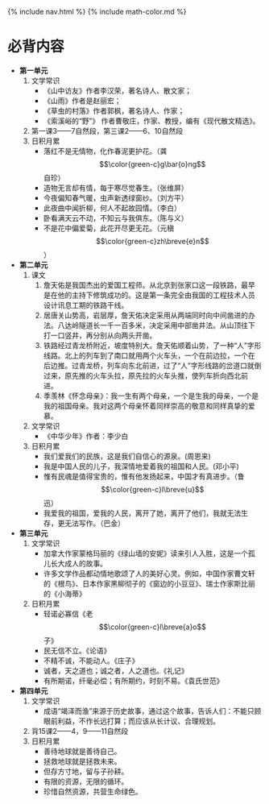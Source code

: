 {% include nav.html %}
{% include math-color.md %}

# 必背内容
- **第一单元**
    1. <span class='blue-b'>文学常识</span>
        * <span class='pink-b'>《山中访友》</span>作者<span class='blue-b'>李汉荣</span>，<span class='orange-b'>著名</span><span class='yellow-b'>诗人</span>、<span class='yellow-b'>散文家</span>；
        * <span class='pink-b'>《山雨》</span>作者是<span class='blue-b'>赵丽宏</span>；
        * <span class='blue-b'>《草虫的村落》</span>作者<span class='pink-b'>郭枫</span>，<span class='orange-b'>著名</span><span class='yellow-b'>诗人</span>、<span class='yellow-b'>作家</span>；
        * <span class='blue-b'>《索溪峪的“野”》</span> 作者<span class='pink-b'>曹敬庄</span>，<span class='yellow-b'>作家</span>、<span class='yellow-b'>教授</span>，编有<span class='orange-b'>《现代散文精选》</span>。
    2. 第<span class='pink-b'>一</span>课<span class='yellow-b'>3——7</span>自然段，第<span class='blue-b'>三</span>课<span class='yellow-b'>2——6</span>、<span class='yellow-b'>10</span>自然段
    3. <span class='pink-b'>日积月累</span>
        - <span class='yellow-b'>落红</span>不是<span class='blue-b'>无情</span>物，化作<span class='yellow-b'>春泥</span>更<span class='blue-b'>护</span><span class='yellow-b'>花</span>。（<span class='red-b'>龚</span>$$\color{green-c}g\bar{o}ng$$<span class='red-b'>自珍</span>）
        - <span class='yellow-b'>造物</span>无言却<span class='blue-b'>有情</span>，每于寒尽<span class='blue-b'>觉</span><span class='yellow-b'>春</span><span class='blue-b'>生</span>。（<span class='red-b'>张维屏</span>）
        - 今夜偏<span class='blue-b'>知</span><span class='yellow-b'>春</span>气<span class='yellow-b'>暖</span>，虫声<span class='yellow-b'>新</span><span class='blue-b'>透</span><span class='yellow-b'>绿</span>窗纱。（<span class='red-b'>刘方平</span>）
        - 此夜曲中<span class='blue-b'>闻</span><span class='yellow-b'>折柳</span>，何人不<span class='blue-b'>起</span><span class='yellow-b'>故园</span>情。（<span class='red-b'>李白</span>）
        - 卧<span class='blue-b'>看</span>满天<span class='yellow-b'>云</span>不动，不知<span class='yellow-b'>云</span>与我<span class='blue-b'>俱</span>东。（<span class='red-b'>陈与义</span>）
        - 不是<span class='yellow-b'>花</span>中偏爱<span class='yellow-b'>菊</span>，此花开<span class='blue-b'>尽</span>更<span class='yellow-b'>无花</span>。（<span class='red-b'>元稹</span>$$\color{green-c}zh\breve{e}n$$）
- **第二单元**
    1. <span class='pink-b'>课文</span>
        1. <span class='blue-b'>詹天佑</span>是我国杰出的爱国工程师。从<span class='green-b'>北京</span>到<span class='green-b'>张家口</span>这一段铁路，<span class='blue-b'>最早</span>是在他的主持下修筑成功的。这是<span class='pink-b'>第一条</span><span class='yellow-b'>完全</span>由我国的工程技术人员设计讯息工期的<span class='green-b'>铁路干线</span>。
        2. 居唐关山势高，岩层厚，詹天佑决定采用从两端同时向中间凿进的办法。八达岭隧道长一千一百多米，决定采用中部凿井法。从山顶往下打一口竖井，再分别从向两头开凿。
        3. 铁路经过青龙桥附近，坡度特别大。詹天佑顺着山势，了一种“人”字形线路。北上的列车到了南口就用两个火车头，一个在前边拉，一个在后边推。过青龙桥，列车向东北前进，过了“人”字形线路的岔道口就倒过来，原先推的火车头拉，原先拉的火车头推，使列车折向西北前进。
        4. 季羡林《怀念母亲》：我一生有两个母亲，一个是生我的母亲，一个是我的祖国母亲。我对这两个母亲怀着同样崇高的敬意和同样真挚的爱慕。
    2. <span class='blue-b'>文学常识</span>
        * <span class='pink-b'>《中华少年》</span>作者：<span class='blue-b'>李少白</span>
    3. <span class='pink-b'>日积月累</span>
        - <span class='pink-b'>我们</span><span class='blue-b'>爱</span>我们的民族，这是我们<span class='pink-b'>自信心</span>的<span class='blue-b'>源泉</span>。(<span class='red-b'>周恩来</span>)
        - <span class='pink-b'>我</span>是中国人民的<span class='blue-b'>儿子</span>，我<span class='blue-b'>深情</span>地爱着我的<span class='green-b'>祖国</span>和<span class='green-b'>人民</span>。(<span class='red-b'>邓小平</span>)
        - <span class='pink-b'>惟有</span>民魂是值得<span class='blue-b'>宝贵</span>的，<span class='pink-b'>惟有</span>他<span class='blue-b'>发扬</span>起来，<span class='green-b'>中国</span>才有<span class='green-b'>真进步</span>。（<span class='red-b'>鲁</span>$$\color{green-c}l\breve{u}$$<span class='red-b'>迅</span>）
        - 我<span class='blue-b'>爱</span>我的<span class='pink-b'>祖国</span>，<span class='blue-b'>爱</span>我的<span class='pink-b'>人民</span>，<span class='blue-b'>离开</span>了<span class='pink-b'>她</span>，<span class='blue-b'>离开</span>了<span class='pink-b'>他们</span>，我就<span class='yellow-b'>无法生存</span>，更<span class='yellow-b'>无法写作</span>。（<span class='red-b'>巴金</span>）
- **第三单元**
    1. <span class='pink-b'>文学常识</span>
        - <span class='green-b'>加拿大</span>作家<span class='pink-b'>蒙格玛丽</span>的《<span class='blue-b'>绿山墙的安妮</span>》读来引人入胜，这是一个<span class='yellow-b'>孤儿</span>长大成人的<span class='yellow-b'>故事</span>。
        - 许多文学作品都动情地歌颂了人的美好心灵。例如，<span class='green-b'>中国</span>作家<span class='pink-b'>曹文轩</span>的《<span class='blue-b'>根鸟</span>》、<span class='green-b'>日本</span>作家<span class='pink-b'>黑柳彻子</span>的《<span class='blue-b'>窗边的小豆豆</span>》、<span class='green-b'>瑞士</span>作家<span class='pink-b'>斯比丽</span>的《<span class='blue-b'>小海蒂</span>》
    2. <span class='pink-b'>日积月累</span>
        - <span class='blue-b'>轻</span><span class='pink-b'>诺</span>必<span class='blue-b'>寡</span><span class='pink-b'>信</span>《<span class='red-b'>老</span>$$\color{green-c}l\breve{a}o$$<span class='red-b'>子</span>》
        - 民<span class='blue-b'>无</span><span class='pink-b'>信</span><span class='blue-b'>不</span><span class='pink-b'>立</span>。《<span class='red-b'>论语</span>》
        - 不<span class='pink-b'>精</span>不<span class='pink-b'>诚</span>，不能<span class='blue-b'>动人</span>。《<span class='red-b'>庄子</span>》
        - <span class='pink-b'>诚</span>者，<span class='blue-b'>天</span>之<span class='blue-b'>道</span>也；<span class='pink-b'>诚之</span>者，<span class='blue-b'>人</span>之<span class='blue-b'>道</span>也。《<span class='red-b'>礼记</span>》
        - 有所<span class='pink-b'>期诺</span>，纤毫<span class='blue-b'>必偿</span>；有所<span class='pink-b'>期约</span>，时刻<span class='blue-b'>不易</span>。《<span class='red-b'>袁氏世范</span>》
- **第四单元**
    1. <span class='pink-b'>文学常识</span>
        - 成语“<span class='yellow-b'>竭泽而渔</span>”来源于历史故事，通过这个故事，告诉人们：<span class='pink-b'>不能</span><span class='blue-b'>只顾</span>眼前<span class='pink-b'>利益</span>，<span class='blue-b'>不作</span>长远<span class='pink-b'>打算</span>；而<span class='blue-b'>应该</span><span class='yellow-b'>从长计议</span>、<span class='yellow-b'>合理规划</span>。
    2. 背<span class='pink-b'>15</span>课<span class='yellow-b'>2——4</span>，<span class='yellow-b'>9——11</span>自然段
    3. <span class='pink-b'>日积月累</span>
        - <span class='blue-b'>善待</span>地球就是<span class='blue-b'>善待</span>自己。
        - <span class='blue-b'>拯救</span>地球就是<span class='blue-b'>拯救</span>未来。
        - 但<span class='blue-b'>存</span><span class='pink-b'>方寸</span>地，<span class='blue-b'>留</span>与<span class='pink-b'>子孙</span>耕。
        - <span class='pink-b'>有限</span>的<span class='green-b'>资源</span>，<span class='pink-b'>无限</span>的<span class='green-b'>循环</span>。
        - <span class='blue-b'>珍惜</span>自然<span class='pink-b'>资源</span>，<span class='blue-b'>共营</span>生命<span class='pink-b'>绿色</span>。
